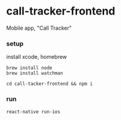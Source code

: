 # call-tracker-frontend
Mobile app, "Call Tracker"

### setup
install xcode, homebrew

```
brew install node
brew install watchman

cd call-tacker-frontend && npm i
```


### run
```
react-native run-ios
```
